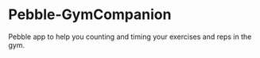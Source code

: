 Pebble-GymCompanion
===================

Pebble app to help you counting and timing your exercises and reps in the gym.
